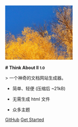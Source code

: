 ![logo](03.png)

**#** **Think About ll <small>1.0</small>**

\> 一个神奇的文档网站生成器。

- 简单、轻便 (压缩后 ~21kB) 

- 无需生成 html 文件

- 众多主题

[GitHub](https://github.com/docsifyjs/docsify/) [Get Started](README)